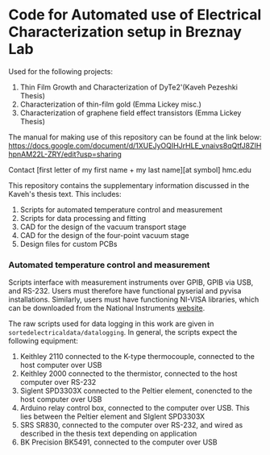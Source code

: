 <h1>Code for Automated use of Electrical Characterization setup in Breznay Lab</h1>
Used for the following projects:
<ol>
  <li>Thin Film Growth and Characterization of DyTe2'(Kaveh Pezeshki Thesis)</li>
  <li>Characterization of thin-film gold (Emma Lickey misc.)</li>
  <li>Characterization of graphene field effect transistors (Emma Lickey Thesis)</li>
</ol>


The manual for making use of this repository can be found at the link below:
https://docs.google.com/document/d/1XUEJyOQIHJrHLE_vnaivs8qQtfJ8ZIHhpnAM22L-ZRY/edit?usp=sharing

Contact [first letter of my first name + my last name][at symbol] hmc.edu


This repository contains the supplementary information discussed in the Kaveh's thesis text. This includes:

<ol>
  <li>Scripts for automated temperature control and measurement</li>
  <li>Scripts for data processing and fitting</li>
  <li>CAD for the design of the vacuum transport stage</li>
  <li>CAD for the design of the four-point vacuum stage</li>
  <li>Design files for custom PCBs</li>
</ol>


<h3>Automated temperature control and measurement </h3>

Scripts interface with measurement instruments over GPIB, GPIB via USB, and RS-232. Users must therefore have functional pyserial and pyvisa installations. Similarly, users must have functioning NI-VISA libraries, which can be downloaded from the National Instruments [website](https://www.ni.com/en-us/support/downloads/drivers/download.ni-visa.html#442805).

The raw scripts used for data logging in this work are given in `sortedelectricaldata/datalogging`. In general, the scripts expect the following equipment:

1) Keithley 2110 connected to the K-type thermocouple, connected to the host computer over USB
2) Keithley 2000 connected to the thermistor, connected to the host computer over RS-232
3) Siglent SPD3303X connected to the Peltier element, conencted to the host computer over USB
4) Arduino relay control box, connected to the computer over USB. This lies between the Peltier element and SIglent SPD3303X
5) SRS SR830, connected to the computer over RS-232, and wired as described in the thesis text depending on application
6) BK Precision BK5491, connected to the computer over USB

